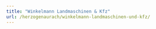```yaml
---
title: "Winkelmann Landmaschinen & Kfz"
url: /herzogenaurach/winkelmann-landmaschinen-und-kfz/
---
```

